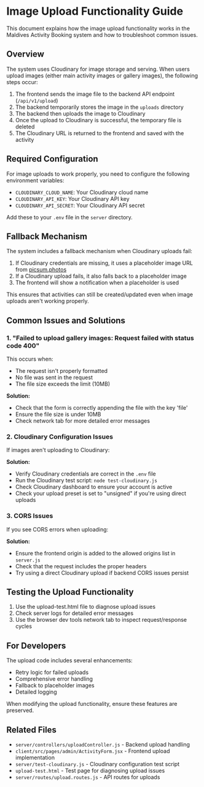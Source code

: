 # Image Upload Functionality Guide

This document explains how the image upload functionality works in the Maldives Activity Booking system and how to troubleshoot common issues.

## Overview

The system uses Cloudinary for image storage and serving. When users upload images (either main activity images or gallery images), the following steps occur:

1. The frontend sends the image file to the backend API endpoint (`/api/v1/upload`)
2. The backend temporarily stores the image in the `uploads` directory
3. The backend then uploads the image to Cloudinary
4. Once the upload to Cloudinary is successful, the temporary file is deleted
5. The Cloudinary URL is returned to the frontend and saved with the activity

## Required Configuration

For image uploads to work properly, you need to configure the following environment variables:

- `CLOUDINARY_CLOUD_NAME`: Your Cloudinary cloud name
- `CLOUDINARY_API_KEY`: Your Cloudinary API key
- `CLOUDINARY_API_SECRET`: Your Cloudinary API secret

Add these to your `.env` file in the `server` directory.

## Fallback Mechanism

The system includes a fallback mechanism when Cloudinary uploads fail:

1. If Cloudinary credentials are missing, it uses a placeholder image URL from [picsum.photos](https://picsum.photos/)
2. If a Cloudinary upload fails, it also falls back to a placeholder image
3. The frontend will show a notification when a placeholder is used

This ensures that activities can still be created/updated even when image uploads aren't working properly.

## Common Issues and Solutions

### 1. "Failed to upload gallery images: Request failed with status code 400"

This occurs when:
- The request isn't properly formatted
- No file was sent in the request
- The file size exceeds the limit (10MB)

**Solution:** 
- Check that the form is correctly appending the file with the key 'file'
- Ensure the file size is under 10MB
- Check network tab for more detailed error messages

### 2. Cloudinary Configuration Issues

If images aren't uploading to Cloudinary:

**Solution:**
- Verify Cloudinary credentials are correct in the `.env` file
- Run the Cloudinary test script: `node test-cloudinary.js`
- Check Cloudinary dashboard to ensure your account is active
- Check your upload preset is set to "unsigned" if you're using direct uploads

### 3. CORS Issues

If you see CORS errors when uploading:

**Solution:**
- Ensure the frontend origin is added to the allowed origins list in `server.js`
- Check that the request includes the proper headers
- Try using a direct Cloudinary upload if backend CORS issues persist

## Testing the Upload Functionality

1. Use the upload-test.html file to diagnose upload issues
2. Check server logs for detailed error messages
3. Use the browser dev tools network tab to inspect request/response cycles

## For Developers

The upload code includes several enhancements:
- Retry logic for failed uploads
- Comprehensive error handling
- Fallback to placeholder images
- Detailed logging

When modifying the upload functionality, ensure these features are preserved.

## Related Files

- `server/controllers/uploadController.js` - Backend upload handling
- `client/src/pages/admin/ActivityForm.jsx` - Frontend upload implementation
- `server/test-cloudinary.js` - Cloudinary configuration test script
- `upload-test.html` - Test page for diagnosing upload issues
- `server/routes/upload.routes.js` - API routes for uploads
